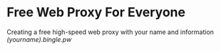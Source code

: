 # Free Web Proxy For Everyone

Creating a free high-speed web proxy with your name and information *(yourname).bingle.pw*
